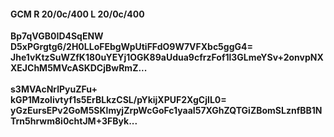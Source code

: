 #### GCM R 20/0c/400 L 20/0c/400
**Bp7qVGB0ID4SqENW**<br/>**D5xPGrgtg6/2H0LLoFEbgWpUtiFFdO9W7VFXbc5ggG4=**<br/>**Jhe1vKtzSuWZfK180uYEYj1OGK89aUdua9cfrzFof1l3GLmeYSv+2onvpNXXEJChM5MVcASKDCjBwRmZ...**<br/><br/>
**s3MVAcNrlPyuZFu+**<br/>**kGP1Mzolivtyf1s5ErBLkzCSL/pYkijXPUF2XgCjIL0=**<br/>**yGzEursEPv2GoM5SKlmyjZrpWcGoFc1yaaI57XGhZQTGiZBomSLznfBB1NTrn5hrwm8i0chtJM+3FByk...**